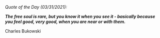 *Quote of the Day (03/31/2021):*

_**The free soul is rare, but you know it when you see it - basically because you feel good, very good, when you are near or with them.**_

Charles Bukowski